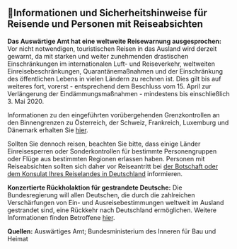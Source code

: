 ## 🧳Informationen und Sicherheitshinweise für Reisende und Personen mit Reiseabsichten

**Das Auswärtige Amt hat eine weltweite Reisewarnung ausgesprochen:** Vor nicht notwendigen, touristischen Reisen in das Ausland wird derzeit gewarnt, da mit starken und weiter zunehmenden drastischen Einschränkungen im internationalen Luft- und Reiseverkehr, weltweiten Einreisebeschränkungen, Quarantänemaßnahmen und der Einschränkung des öffentlichen Lebens in vielen Ländern zu rechnen ist. Dies gilt bis auf weiteres fort, vorerst - entsprechend dem Beschluss vom 15. April zur Verlängerung der Eindämmungsmaßnahmen - mindestens bis einschließlich 3. Mai 2020.

Informationen zu den eingeführten vorübergehenden Grenzkontrollen an den Binnengrenzen zu Österreich, der Schweiz, Frankreich, Luxemburg und Dänemark erhalten Sie [hier](https://www.bmi.bund.de/SharedDocs/faqs/DE/themen/bevoelkerungsschutz/coronavirus/coronavirus-faqs.html#doc13738352bodyText3).

Sollten Sie dennoch reisen, beachten Sie bitte, dass einige Länder Einreisesperren oder Sonderkontrollen für bestimmte Personengruppen oder Flüge aus bestimmten Regionen erlassen haben. Personen mit Reiseabsichten sollten sich daher vor Reiseantritt bei [der Botschaft oder dem Konsulat Ihres Reiselandes in Deutschland](https://www.auswaertiges-amt.de/de/ReiseUndSicherheit/vertretungen-anderer-staaten) informieren.

**Konzertierte Rückholaktion für gestrandete Deutsche:** Die Bundesregierung will allen Deutschen, die durch die zahlreichen Verschärfungen von Ein- und Ausreisebestimmungen weltweit im Ausland gestrandet sind, eine Rückkehr nach Deutschland ermöglichen. Weitere Informationen finden Betroffene [hier](https://www.auswaertiges-amt.de/de/ReiseUndSicherheit/reise-und-sicherheitshinweise/reisewarnungen/faq-reisewarnung).

**Quellen:** Auswärtiges Amt; Bundesministerium des Inneren für Bau und Heimat
